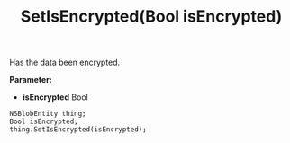 ﻿---
uid: crmscript_ref_NSBlobEntity_SetIsEncrypted
title: SetIsEncrypted(Bool isEncrypted)
intellisense: NSBlobEntity.SetIsEncrypted
keywords: NSBlobEntity, GetIsEncrypted
so.topic: reference
---

Has the data been encrypted.

**Parameter:** 
 - **isEncrypted** Bool

```crmscript
NSBlobEntity thing;
Bool isEncrypted;
thing.SetIsEncrypted(isEncrypted);
```

